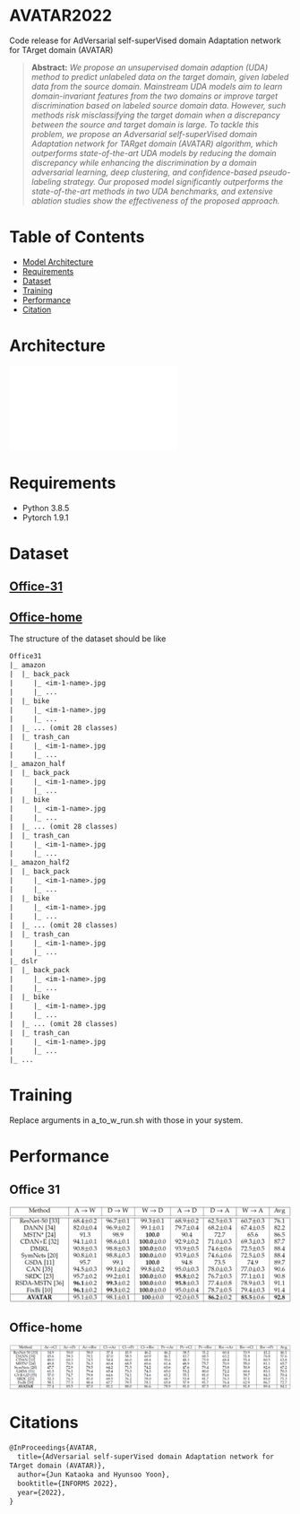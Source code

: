 # AVATAR2022
Code release for AdVersarial self-superVised domain Adaptation network for TArget domain (AVATAR)

> **Abstract:** *We propose an unsupervised domain adaption (UDA) method to predict unlabeled data on the target domain, given labeled data from the source domain. Mainstream UDA models aim to learn domain-invariant features from the two domains or improve target discrimination based on labeled source domain data. However, such methods risk misclassifying the target domain when a discrepancy between the source and target domain is large. To tackle this problem, we propose an Adversarial self-superVised domain Adaptation network for TARget domain (AVATAR) algorithm, which outperforms state-of-the-art UDA models by reducing the domain discrepancy while enhancing the discrimination by a domain adversarial learning, deep clustering, and confidence-based pseudo-labeling strategy. Our proposed model significantly outperforms the state-of-the-art methods in two UDA benchmarks, and extensive ablation studies show the effectiveness of the proposed approach.*

# Table of Contents
  - [Model Architecture](#Architecture)
  - [Requirements](#Requirements)
  - [Dataset](#Dataset)
  - [Training](#Training)
  - [Performance](#Performance)
  - [Citation](#Citation)

# Architecture
![Model Architeuture](pics/AVATAR_figure_new.pdf)

# Requirements
- Python 3.8.5
- Pytorch 1.9.1

# Dataset
## [Office-31](https://drive.google.com/file/d/0B4IapRTv9pJ1WGZVd1VDMmhwdlE/view)
## [Office-home](https://drive.google.com/file/d/0B81rNlvomiwed0V1YUxQdC1uOTg/view?usp=sharing&resourcekey=0-2SNWq0CDAuWOBRRBL7ZZsw)
The structure of the dataset should be like
```
Office31
|_ amazon
|  |_ back_pack
|     |_ <im-1-name>.jpg
|     |_ ...
|  |_ bike
|     |_ <im-1-name>.jpg
|     |_ ...
|  |_ ... (omit 28 classes)
|  |_ trash_can
|     |_ <im-1-name>.jpg
|     |_ ...
|_ amazon_half
|  |_ back_pack
|     |_ <im-1-name>.jpg
|     |_ ...
|  |_ bike
|     |_ <im-1-name>.jpg
|     |_ ...
|  |_ ... (omit 28 classes)
|  |_ trash_can
|     |_ <im-1-name>.jpg
|     |_ ...
|_ amazon_half2
|  |_ back_pack
|     |_ <im-1-name>.jpg
|     |_ ...
|  |_ bike
|     |_ <im-1-name>.jpg
|     |_ ...
|  |_ ... (omit 28 classes)
|  |_ trash_can
|     |_ <im-1-name>.jpg
|     |_ ...
|_ dslr
|  |_ back_pack
|     |_ <im-1-name>.jpg
|     |_ ...
|  |_ bike
|     |_ <im-1-name>.jpg
|     |_ ...
|  |_ ... (omit 28 classes)
|  |_ trash_can
|     |_ <im-1-name>.jpg
|     |_ ...
|_ ...
```
# Training
Replace arguments in a_to_w_run.sh with those in your system.

# Performance
## Office 31
![Office-31 performance](pics/office31_avatar.jpg)
## Office-home
![Office-home performance](pics/office_home_avatar.jpg)

# Citations
```
@InProceedings{AVATAR,
  title={AdVersarial self-superVised domain Adaptation network for TArget domain (AVATAR)},
  author={Jun Kataoka and Hyunsoo Yoon},
  booktitle={INFORMS 2022},
  year={2022},
}
```